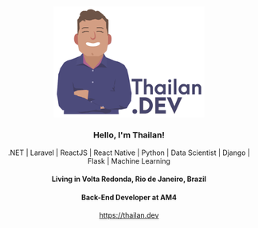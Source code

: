 <p align="center" >
  <img src="https://github.com/ThailanHigor/profile/blob/master/assets/logo.png" width="60%"
  alt="Thailan Higor" />
  <br>
</p>


<h3 align="center">
  Hello, I'm Thailan! 
</h3>
<p align="center">
  .NET | Laravel | ReactJS | React Native | Python | Data Scientist | Django | Flask | Machine Learning 
</p>
<h4 align="center">
  Living in <b>Volta Redonda</b>, <b>Rio de Janeiro</b>, <b>Brazil</b>  
</h4>
<h4 align="center">Back-End Developer at AM4 </h4>

<p align="center" >
  <a href="https://thailan.dev" alt="Site" target="blank">
    https://thailan.dev
</a>
</p>
